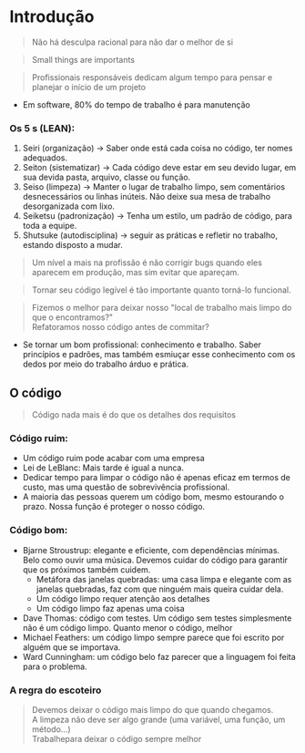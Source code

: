  
# Introdução  
> Não há desculpa racional para não dar o melhor de si  
  
> Small things are importants  
  
> Profissionais responsáveis dedicam algum tempo para pensar e planejar o início de um projeto  
  
- Em software, 80% do tempo de trabalho é para manutenção  
  
### Os 5 s (LEAN):  
1. Seiri (organização) -> Saber onde está cada coisa no código, ter nomes adequados.  
2. Seiton (sistematizar) -> Cada código deve estar em seu devido lugar, em sua devida pasta, arquivo, classe ou função.  
3. Seiso (limpeza) -> Manter o lugar de trabalho limpo, sem comentários desnecessários ou linhas inúteis. Não deixe sua mesa de trabalho desorganizada com lixo.  
4. Seiketsu (padronização) -> Tenha um estilo, um padrão de código, para toda a equipe.  
5. Shutsuke (autodisciplina) -> seguir as práticas e refletir no trabalho, estando disposto a mudar.  
  
> Um nível a mais na profissão é não corrigir bugs quando eles aparecem em produção, mas sim evitar que apareçam.  
  
> Tornar seu código legível é tão importante quanto torná-lo funcional.  
  
> Fizemos o melhor para deixar nosso "local de trabalho mais limpo do que o encontramos?"  
> Refatoramos nosso código antes de commitar?  
  
- Se tornar um bom profissional: conhecimento e trabalho. Saber princípios e padrões, mas também esmiuçar esse conhecimento com os dedos por meio do trabalho árduo e prática.  
  
## O código  
> Código nada mais é do que os detalhes dos requisitos  
  
### Código ruim:  
- Um código ruim pode acabar com uma empresa  
- Lei de LeBlanc: Mais tarde é igual a nunca.  
- Dedicar tempo para limpar o código não é apenas eficaz em termos de custo, mas uma questão de sobrevivência profissional.  
- A maioria das pessoas querem um código bom, mesmo estourando o prazo. Nossa função é proteger o nosso código.  
  
### Código bom:  
- Bjarne Stroustrup: elegante e eficiente, com dependências mínimas. Belo como ouvir uma música. Devemos cuidar do código para garantir que os próximos também cuidem.  
  - Metáfora das janelas quebradas: uma casa limpa e elegante com as janelas quebradas, faz com que ninguém mais queira cuidar dela.  
  - Um código limpo requer atenção aos detalhes  
  - Um código limpo faz apenas uma coisa  
- Dave Thomas: código com testes. Um código sem testes simplesmente não é um código limpo. Quanto menor o código, melhor  
- Michael Feathers: um código limpo sempre parece que foi escrito por alguém que se importava.  
- Ward Cunningham: um código belo faz parecer que a linguagem foi feita para o problema.  
  
### A regra do escoteiro  
> Devemos deixar o código mais limpo do que quando chegamos.  
> A limpeza não deve ser algo grande (uma variável, uma função, um método...)  
> Trabalhepara deixar o código sempre melhor